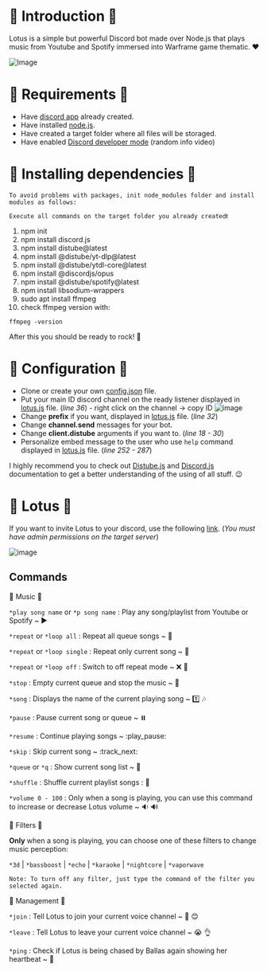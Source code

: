 # 🌸 Introduction 🌸
Lotus is a simple but powerful Discord bot made over Node.js that plays music from Youtube and Spotify immersed into Warframe game thematic. ❤️

![Image](https://images-ext-2.discordapp.net/external/UyBnKuFc1uvUQkQdiU58TdWK4KPtJCZVMbA1PsoKsJc/https/64.media.tumblr.com/8419269fba8f8141cdb286199c26e7d0/cae3ab100cfd2b48-35/s540x810/87dcc421e7b173a108abea55120ee1f9315c5b10.gifv)

# 🌸 Requirements 🌸

- Have [discord app](https://discord.com/developers/applications/) already created.
- Have installed [node.js](https://nodejs.org/es/).
- Have created a target folder where all files will be storaged.
- Have enabled [Discord developer mode](https://www.youtube.com/watch?v=13LeA6m9kU8) (random info video)

# 🌸 Installing dependencies 🌸
`To avoid problems with packages, init node_modules folder and install modules as follows:`

```
Execute all commands on the target folder you already created❗︎
```

1. npm init 
2. npm install discord.js
3. npm install distube@latest
4. npm install @distube/yt-dlp@latest
5. npm install @distube/ytdl-core@latest
6. npm install @discordjs/opus
7. npm install @distube/spotify@latest
8. npm install libsodium-wrappers
9. sudo apt install ffmpeg
10. check ffmpeg version with:
```
ffmpeg -version
```

After this you should be ready to rock! 🥰

# 🌸 Configuration 🌸

- Clone or create your own [config.json](/config.json) file.
- Put your main ID discord channel on the ready listener displayed in [lotus.js](/lotus.js) file. (*line 36*) - right click on the channel -> copy ID
![image](https://user-images.githubusercontent.com/61709144/154240715-7c223f45-d466-4a5f-86ff-0ace07795eb0.png)
- Change **prefix** if you want, displayed in [lotus.js](/lotus.js) file. (*line 32*)
- Change **channel.send** messages for your bot.
- Change **client.distube** arguments if you want to. (*line 18 - 30*)
- Personalize embed message to the user who use `help` command displayed in [lotus.js](/lotus.js) file. (*line 252 - 287*)

I highly recommend you to check out [Distube.js](https://distube.js.org/#/docs/DisTube/stable/general/welcome) and [Discord.js](https://discord.js.org/#/docs/discord.js/stable/general/welcome) documentation to get a better understanding of the using of all stuff. 😉

# 🌸 Lotus 🌸

If you want to invite Lotus to your discord, use the following [link](https://discord.com/api/oauth2/authorize?client_id=930573366648270849&permissions=8&scope=bot). (*You must have admin permissions on the target server*)

![image](https://user-images.githubusercontent.com/61709144/154245426-3a4200b6-0b86-439f-b359-e083966eb69b.png)

## Commands

:cherry_blossom: Music :cherry_blossom:

`*play song name` or `*p song name` : Play any song/playlist from Youtube or Spotify ~ :arrow_forward:

`*repeat` or `*loop all` : Repeat all queue songs ~ :arrows_counterclockwise:

`*repeat` or `*loop single` : Repeat only current song ~ :repeat_one:

`*repeat` or `*loop off` : Switch to off repeat mode ~ :x: :arrows_counterclockwise:

`*stop` : Empty current queue and stop the music ~ :no_entry_sign:

`*song` : Displays the name of the current playing song ~ :one: :notes:

`*pause` : Pause current song or queue ~ :pause_button:
 
`*resume` : Continue playing songs ~ :play_pause:

`*skip` : Skip current song ~ :track_next:

`*queue` or `*q` : Show current song list ~ :1234:

`*shuffle` : Shuffle current playlist songs : :twisted_rightwards_arrows:

`*volume 0 - 100` : Only when a song is playing, you can use this command to increase or decrease Lotus volume ~ :sound: :loud_sound:

:cherry_blossom: Filters :cherry_blossom:

**Only** when a song is playing, you can choose one of these filters to change music perception:

`*3d` | `*bassboost` | `*echo` | `*karaoke` | `*nightcore` | `*vaporwave`

`Note: To turn off any filter, just type the command of the filter you selected again.`

:cherry_blossom: Management :cherry_blossom:

`*join` : Tell Lotus to join your current voice channel ~ :cherry_blossom: :blush:

`*leave` : Tell Lotus to leave your current voice channel ~ :sob: :ok_hand:

`*ping` : Check if Lotus is being chased by Ballas again showing her heartbeat ~ :heartbeat:
